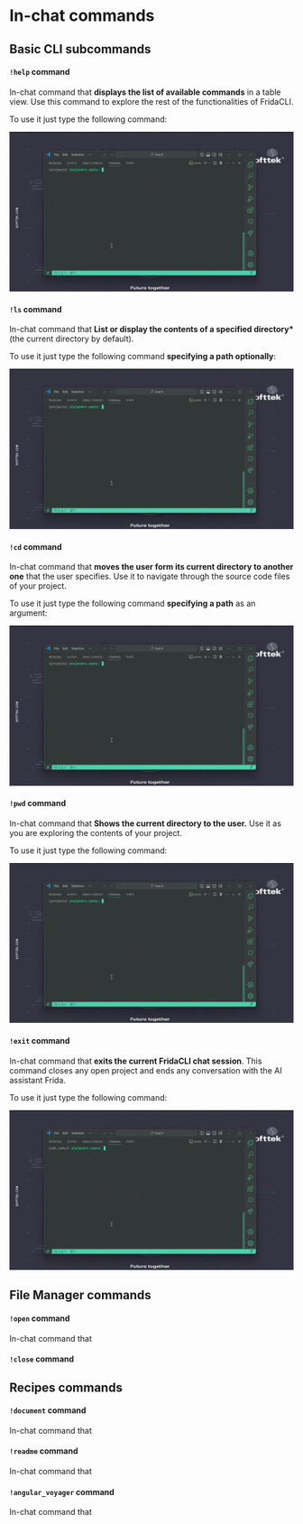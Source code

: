 # In-chat commands

## Basic CLI subcommands

#### `!help` command

In-chat command that **displays the list of available commands** in a table view. Use this command to explore the rest of the functionalities of FridaCLI.

To use it just type the following command:

![!help command](../assets/gifs/help%20command.gif)

#### `!ls` command

In-chat command that **List or display the contents of a specified directory\*** (the current directory by default).

To use it just type the following command **specifying a path optionally**:

![!ls command](../assets/gifs/ls%20command.gif)

#### `!cd` command

In-chat command that **moves the user form its current directory to another one** that the user specifies. Use it to navigate through the source code files of your project.

To use it just type the following command **specifying a path** as an argument:

![!cd command](../assets/gifs/cd%20command.gif)

#### `!pwd` command

In-chat command that **Shows the current directory to the user.** Use it as you are exploring the contents of your project.

To use it just type the following command:

![!pwd command](../assets/gifs/pwd%20command.gif)

#### `!exit` command

In-chat command that **exits the current FridaCLI chat session**. This command closes any open project and ends any conversation with the AI assistant Frida.

To use it just type the following command:

![!exit command](../assets/gifs/exit%20command.gif)

## File Manager commands

#### `!open` command

In-chat command that

#### `!close` command

## Recipes commands

#### `!document` command

In-chat command that

#### `!readme` command

In-chat command that

#### `!angular_voyager` command

In-chat command that
